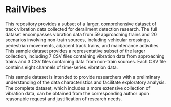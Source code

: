 # RailVibes
This repository provides a subset of a larger, comprehensive dataset of track vibration data collected for derailment detection research. The full dataset encompasses vibration data from 59 approaching trains and 20 scenarios involving non-train sources, including vehicular crossings, pedestrian movements, adjacent track trains, and maintenance activities. This sample dataset provides a representative subset of the larger collection, including 7 CSV files containing vibration data from approaching trains and 3 CSV files containing data from non-train sources. Each CSV file contains eight channels of time-series vibration data.

This sample dataset is intended to provide researchers with a preliminary understanding of the data characteristics and facilitate exploratory analysis. The complete dataset, which includes a more extensive collection of vibration data, can be obtained from the corresponding author upon reasonable request and justification of research needs.
